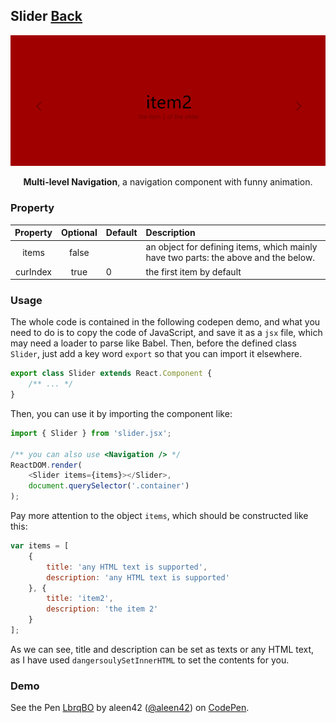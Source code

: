 ## Slider [Back](./../react.md)

<p align="center">
    <img src="./preview.png" alt="slider" title="slider" />
</p>

<p align="center">
<strong>Multi-level Navigation</strong>, a navigation component with funny animation.
</p>

### Property

Property|Optional|Default|Description
:------:|:-----:|:----------|:------
items|false||an object for defining items, which mainly have two parts: the above and the below.
curIndex|true|0|the first item by default



### Usage

The whole code is contained in the following codepen demo, and what you need to do is to copy the code of JavaScript, and save it as a `jsx` file, which may need a loader to parse like Babel. Then, before the defined class `Slider`, just add a key word `export` so that you can import it elsewhere.

```js
export class Slider extends React.Component {
    /** ... */
}
```

Then, you can use it by importing the component like:

```js
import { Slider } from 'slider.jsx';

/** you can also use <Navigation /> */
ReactDOM.render(
    <Slider items={items}></Slider>,
    document.querySelector('.container')
);
```

Pay more attention to the object `items`, which should be constructed like this:

```js
var items = [
    {
        title: 'any HTML text is supported',
        description: 'any HTML text is supported'
    }, {
        title: 'item2',
        description: 'the item 2'
    }
];
```

As we can see, title and description can be set as texts or any HTML text, as I have used `dangersoulySetInnerHTML` to set the contents for you.

### Demo

<p>
<p data-height="300" data-theme-id="21735" data-slug-hash="LbrqBO" data-default-tab="result" data-user="aleen42" data-embed-version="2" data-pen-title="LbrqBO" class="codepen">See the Pen <a href="http://codepen.io/aleen42/pen/LbrqBO/">LbrqBO</a> by aleen42 (<a href="http://codepen.io/aleen42">@aleen42</a>) on <a href="http://codepen.io">CodePen</a>.</p>
<script async src="https://production-assets.codepen.io/assets/embed/ei.js"></script>
</p>
